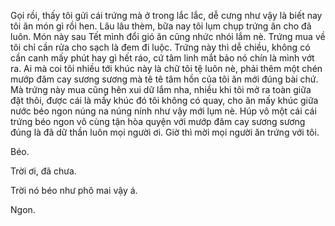 Gọi rồi, thấy tôi gửi cái trứng mà ở trong lắc lắc, dễ cưng như vậy là biết nay tôi ăn món gì rồi hen. Lâu lâu thèm, bữa nay tôi lụm chụp trứng ăn cho đã luôn. Món này sau Tết mình đổi gió ăn cũng nhức nhói lắm nè. Trứng mua về tôi chỉ cần rửa cho sạch là đem đi luộc. Trứng này thì dễ chiều, không có cần canh mấy phút hay gì hết ráo, cứ tâm linh mắt bảo nó chín là mình vớt ra. Ai mà coi tôi nhiều tới khúc này là chữ tôi tệ luôn nè, phải thêm một chén mướp đâm cay sương sương mà tê tê tâm hồn của tôi ăn mới đúng bài chứ. Mà trứng này mua cũng hên xui dữ lắm nha, nhiều khi tôi mở ra toàn giữa đặt thôi, được cái là mấy khúc đó tôi không có quay, cho ăn mấy khúc giữa nước béo ngon núng na núng nính như vậy mới lụm nè. Húp vô một cái cái trứng béo ngon vô cùng tận hòa quyện với mướp đâm cay sương sương đúng là đã dữ thần luôn mọi người ơi. Giờ thì mời mọi người ăn trứng với tôi.

Béo.

Trời ơi, đã chưa.

Trời nó béo như phô mai vậy á.

Ngon.